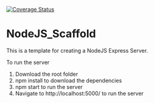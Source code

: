 [![Coverage Status](https://coveralls.io/repos/github/P33J3/CMS-NuKeys/badge.svg?branch=main)](https://coveralls.io/github/P33J3/CMS-NuKeys?branch=main)

# NodeJS_Scaffold

This is a template for creating a NodeJS Express Server.

To run the server
1. Download the root folder
2. npm install to download the dependencies
3. npm start to run the server
4. Navigate to http://localhost:5000/ to run the server
